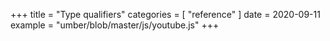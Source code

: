 +++
title = "Type qualifiers"
categories = [ "reference" ]
date = 2020-09-11
example = "umber/blob/master/js/youtube.js"
+++
